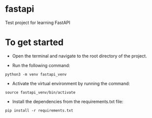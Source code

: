 # fastapi
Test project for learning FastAPI

# To get started
* Open the terminal and navigate to the root directory of the project.

* Run the following command:

`python3 -m venv fastapi_venv`

* Activate the virtual environment by running the command:

`source fastapi_venv/bin/activate`

* Install the dependencies from the requirements.txt file:

`pip install -r requirements.txt`